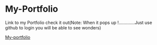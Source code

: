# My-Portfolio
Link to my Portfolio check it out(Note: When it pops up !.............Just use github to login you will be able to see wonders)

[My-portfolio](https://rk-portfolio-pdio4kpi9-insanexps-projects.vercel.app)
